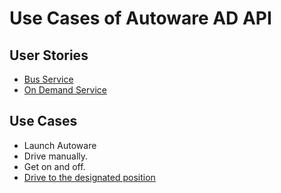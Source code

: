 # Use Cases of Autoware AD API

## User Stories

- [Bus Service](bus-service.md)
- [On Demand Service](on-demand-service.md)

## Use Cases

- Launch Autoware
- Drive manually.
- Get on and off.
- [Drive to the designated position](drive-designated-position.md)
